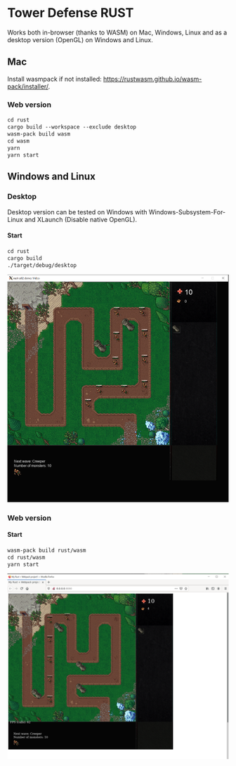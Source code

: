# Tower Defense RUST

Works both in-browser (thanks to WASM) on Mac, Windows, Linux and as a desktop version (OpenGL) on Windows and Linux.

## Mac

Install wasmpack if not installed: https://rustwasm.github.io/wasm-pack/installer/.

### Web version

```
cd rust
cargo build --workspace --exclude desktop
wasm-pack build wasm
cd wasm
yarn
yarn start
```

## Windows and Linux

### Desktop

Desktop version can be tested on Windows with Windows-Subsystem-For-Linux and XLaunch (Disable native OpenGL).

#### Start

```
cd rust
cargo build
./target/debug/desktop
```

<img src="./demo-screenshot-desktop.png"/>

### Web version

#### Start

```
wasm-pack build rust/wasm
cd rust/wasm
yarn start
```

<img src="./demo-screenshot-web.png"/>
